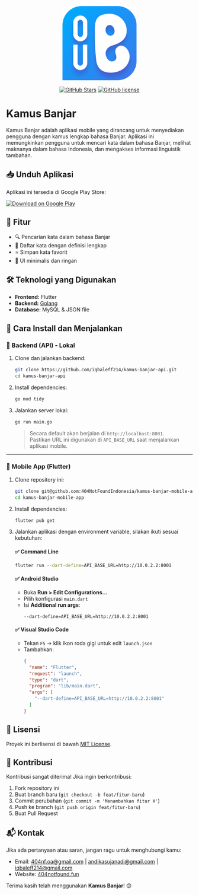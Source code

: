 <div align="center">
    <a href="https://404notfound.fun" target="_blank">
        <img src="./assets/icon/icon-foreground.png" width="200" alt="Kamus Banjar">
    </a>

<br />

[![GitHub Stars](https://img.shields.io/github/stars/404NotFoundIndonesia/kamus-banjar-mobile-app.svg)](https://github.com/404NotFoundIndonesia/kamus-banjar-mobile-app/stargazers)
[![GitHub license](https://img.shields.io/github/license/404NotFoundIndonesia/kamus-banjar-mobile-app)](https://github.com/404NotFoundIndonesia/kamus-banjar-mobile-app/blob/main/LICENSE)

</div>

# Kamus Banjar

Kamus Banjar adalah aplikasi mobile yang dirancang untuk menyediakan pengguna dengan kamus lengkap bahasa Banjar. Aplikasi ini memungkinkan pengguna untuk mencari kata dalam bahasa Banjar, melihat maknanya dalam bahasa Indonesia, dan mengakses informasi linguistik tambahan.

## 📥 Unduh Aplikasi
Aplikasi ini tersedia di Google Play Store:

<a href="https://play.google.com/store/apps/details?id=com.iqbaleff214.kamus_banjar_mobile_app" target="_blank">
    <img src="https://play.google.com/intl/en_us/badges/static/images/badges/en_badge_web_generic.png" width="200" alt="Download on Google Play">
</a>

## 🚀 Fitur
- 🔍 Pencarian kata dalam bahasa Banjar
- 📜 Daftar kata dengan definisi lengkap
- ⭐ Simpan kata favorit
- 🎨 UI minimalis dan ringan

## 🛠️ Teknologi yang Digunakan
- **Frontend:** Flutter
- **Backend:** [Golang](https://github.com/iqbaleff214/kamus-banjar-api)
- **Database:** MySQL & JSON file

## 🔧 Cara Install dan Menjalankan
### 🧠 Backend (API) - Lokal

1. Clone dan jalankan backend:
   ```sh
   git clone https://github.com/iqbaleff214/kamus-banjar-api.git
   cd kamus-banjar-api
   ```

2. Install dependencies:
   ```sh
   go mod tidy
   ```

3. Jalankan server lokal:
   ```sh
   go run main.go
   ```

   > Secara default akan berjalan di `http://localhost:8001`.  
   Pastikan URL ini digunakan di `API_BASE_URL` saat menjalankan aplikasi mobile.

---

### 📱 Mobile App (Flutter)

1. Clone repository ini:
   ```sh
   git clone git@github.com:404NotFoundIndonesia/kamus-banjar-mobile-app.git
   cd kamus-banjar-mobile-app
   ```

2. Install dependencies:
   ```sh
   flutter pub get
   ```

3. Jalankan aplikasi dengan environment variable, silakan ikuti sesuai kebutuhan:

   #### ✅ Command Line
   ```sh
   flutter run --dart-define=API_BASE_URL=http://10.0.2.2:8001
   ```

   #### ✅ Android Studio
   - Buka **Run > Edit Configurations...**
   - Pilih konfigurasi `main.dart`
   - Isi **Additional run args**:
     ```
     --dart-define=API_BASE_URL=http://10.0.2.2:8001
     ```

   #### ✅ Visual Studio Code
   - Tekan `F5` → klik ikon roda gigi untuk edit `launch.json`
   - Tambahkan:
     ```json
     {
       "name": "Flutter",
       "request": "launch",
       "type": "dart",
       "program": "lib/main.dart",
       "args": [
         "--dart-define=API_BASE_URL=http://10.0.2.2:8001"
       ]
     }
     ```

## 📜 Lisensi
Proyek ini berlisensi di bawah [MIT License](LICENSE).

## 🤝 Kontribusi
Kontribusi sangat diterima! Jika ingin berkontribusi:
1. Fork repository ini
2. Buat branch baru (`git checkout -b feat/fitur-baru`)
3. Commit perubahan (`git commit -m 'Menambahkan fitur X'`)
4. Push ke branch (`git push origin feat/fitur-baru`)
5. Buat Pull Request

## 📬 Kontak
Jika ada pertanyaan atau saran, jangan ragu untuk menghubungi kamu:
- Email: [404nf.oa@gmail.com](mailto:404nf.oa@gmail.com) | [andikasujanadi@gmail.com](mailto:andikasujanadi@gmail.com) | [iqbaleff214@gmail.com](mailto:iqbaleff214@gmail.com)
- Website: [404notfound.fun](https://404notfound.fun)

Terima kasih telah menggunakan **Kamus Banjar**! 😊